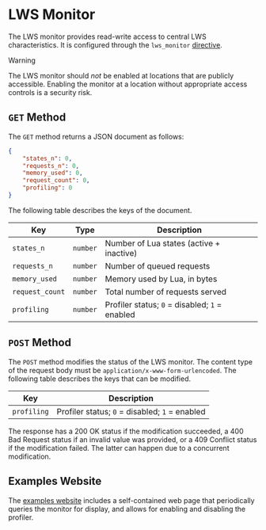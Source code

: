 # LWS Monitor

The LWS monitor provides read-write access to central LWS characteristics. It is configured
through the `lws_monitor` [directive](Directives.md).

> [!WARNING]
> The LWS monitor should *not* be enabled at locations that are publicly accessible. Enabling
> the monitor at a location without appropriate access controls is a security risk.


## `GET` Method

The `GET` method returns a JSON document as follows:

```json
{
	"states_n": 0,
	"requests_n": 0,
	"memory_used": 0,
	"request_count": 0,
	"profiling": 0
}
```

The following table describes the keys of the document.

| Key | Type | Description |
| --- | --- | --- |
| `states_n` | `number` | Number of Lua states (active + inactive) |
| `requests_n` | `number` | Number of queued requests |
| `memory_used` | `number` | Memory used by Lua, in bytes |
| `request_count` | `number` | Total number of requests served |
| `profiling` | `number` | Profiler status; `0` = disabled; `1` = enabled |


## `POST` Method

The `POST` method modifies the status of the LWS monitor. The content type of the request body
must be `application/x-www-form-urlencoded`. The following table describes the keys that can be
modified.

| Key | Description |
| --- | --- |
| `profiling` | Profiler status; `0` = disabled; `1` = enabled |

The response has a 200 OK status if the modification succeeded, a 400 Bad Request status if an
invalid value was provided, or a 409 Conflict status if the modification failed. The latter can
happen due to a concurrent modification.


## Examples Website

The [examples website](GettingStarted.md) includes a self-contained web page that periodically
queries the monitor for display, and allows for enabling and disabling the profiler.
